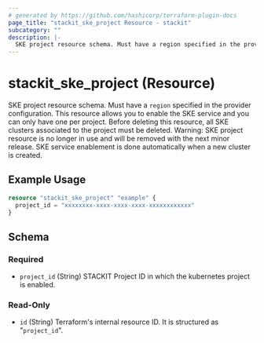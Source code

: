 ```yaml
---
# generated by https://github.com/hashicorp/terraform-plugin-docs
page_title: "stackit_ske_project Resource - stackit"
subcategory: ""
description: |-
  SKE project resource schema. Must have a region specified in the provider configuration. This resource allows you to enable the SKE service and you can only have one per project. Before deleting this resource, all SKE clusters associated to the project must be deleted. Warning: SKE project resource is no longer in use and will be removed with the next minor release. SKE service enablement is done automatically when a new cluster is created.
---
```


# stackit_ske_project (Resource)

SKE project resource schema. Must have a `region` specified in the provider configuration. This resource allows you to enable the SKE service and you can only have one per project. Before deleting this resource, all SKE clusters associated to the project must be deleted. Warning: SKE project resource is no longer in use and will be removed with the next minor release. SKE service enablement is done automatically when a new cluster is created.

## Example Usage

```terraform
resource "stackit_ske_project" "example" {
  project_id = "xxxxxxxx-xxxx-xxxx-xxxx-xxxxxxxxxxxx"
}
```

<!-- schema generated by tfplugindocs -->
## Schema

### Required

- `project_id` (String) STACKIT Project ID in which the kubernetes project is enabled.

### Read-Only

- `id` (String) Terraform's internal resource ID. It is structured as "`project_id`".
